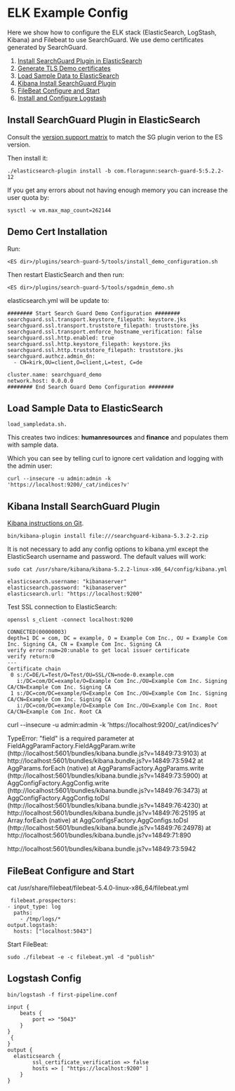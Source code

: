 # ELK Example Config

Here we show how to configure the ELK stack (ElasticSearch, LogStash, Kibana) and Filebeat to use SearchGuard.  We use demo certificates generated by SearchGuard.

1. [Install SearchGuard Plugin in ElasticSearch](exampleELK.md#install)
2. [Generate TLS Demo certificates](exampleELK.md#cert) 
3. [Load Sample Data to ElasticSearch](exampleELK.md#load)	 
4. [Kibana Install SearchGuard Plugin](exampleELK.md#kibana)	 
5. [FileBeat Configure and Start](exampleELK.md#filebeat)	 
6. [Install and Configure Logstash](exampleELK.md#logstash)	 
 


## <a name="install"></a>  Install SearchGuard Plugin in ElasticSearch
Consult the [version support matrix](https://github.com/floragunncom/search-guard/wiki) to match the SG plugin verion to the ES version.

Then install it:


`./elasticsearch-plugin install -b com.floragunn:search-guard-5:5.2.2-12`

If you get any errors about not having enough memory you can increase the user quota by:

`sysctl -w vm.max_map_count=262144`


## <a name="demo"></a> Demo Cert Installation

Run:

`<ES dir>/plugins/search-guard-5/tools/install_demo_configuration.sh`

Then restart ElasticSearch and then run:

`<ES dir>/plugins/search-guard-5/tools/sgadmin_demo.sh`

elasticsearch.yml will be update to:

 
```
######## Start Search Guard Demo Configuration ########
searchguard.ssl.transport.keystore_filepath: keystore.jks
searchguard.ssl.transport.truststore_filepath: truststore.jks
searchguard.ssl.transport.enforce_hostname_verification: false
searchguard.ssl.http.enabled: true
searchguard.ssl.http.keystore_filepath: keystore.jks
searchguard.ssl.http.truststore_filepath: truststore.jks
searchguard.authcz.admin_dn:
  - CN=kirk,OU=client,O=client,L=test, C=de

cluster.name: searchguard_demo
network.host: 0.0.0.0
######## End Search Guard Demo Configuration ########
```


## <a name="load"></a> Load Sample Data to ElasticSearch

`load_sampledata.sh.`

This creates two indices: **humanresources** and **finance** and populates them with sample data.

Which you can see by telling curl to ignore cert validation and logging with the admin user:

`curl --insecure -u admin:admin -k 'https://localhost:9200/_cat/indices?v'`


## <a name="4"></a> Kibana Install SearchGuard Plugin
[Kibana instructions on Git](https://github.com/floragunncom/search-guard-docs/blob/master/kibana.md).

```
bin/kibana-plugin install file:///searchguard-kibana-5.3.2-2.zip
```
It is not necessary to add any config options to kibana.yml except the ElasticSearch username and password.  The default values will work:

```
sudo cat /usr/share/kibana/kibana-5.2.2-linux-x86_64/config/kibana.yml 

elasticsearch.username: "kibanaserver"
elasticsearch.password: "kibanaserver"
elasticsearch.url: "https://localhost:9200"
```


Test SSL connection to ElasticSearch:

```
openssl s_client -connect localhost:9200

CONNECTED(00000003)
depth=1 DC = com, DC = example, O = Example Com Inc., OU = Example Com Inc. Signing CA, CN = Example Com Inc. Signing CA
verify error:num=20:unable to get local issuer certificate
verify return:0
---
Certificate chain
 0 s:/C=DE/L=Test/O=Test/OU=SSL/CN=node-0.example.com
   i:/DC=com/DC=example/O=Example Com Inc./OU=Example Com Inc. Signing CA/CN=Example Com Inc. Signing CA
 1 s:/DC=com/DC=example/O=Example Com Inc./OU=Example Com Inc. Signing CA/CN=Example Com Inc. Signing CA
   i:/DC=com/DC=example/O=Example Com Inc./OU=Example Com Inc. Root CA/CN=Example Com Inc. Root CA
```

 


curl --insecure -u admin:admin -k 'https://localhost:9200/_cat/indices?v'


TypeError: "field" is a required parameter
    at FieldAggParamFactory.FieldAggParam.write (http://localhost:5601/bundles/kibana.bundle.js?v=14849:73:9103)
    at http://localhost:5601/bundles/kibana.bundle.js?v=14849:73:5942
    at AggParams.forEach (native)
    at AggParamsFactory.AggParams.write (http://localhost:5601/bundles/kibana.bundle.js?v=14849:73:5900)
    at AggConfigFactory.AggConfig.write (http://localhost:5601/bundles/kibana.bundle.js?v=14849:76:3473)
    at AggConfigFactory.AggConfig.toDsl (http://localhost:5601/bundles/kibana.bundle.js?v=14849:76:4230)
    at http://localhost:5601/bundles/kibana.bundle.js?v=14849:76:25195
    at Array.forEach (native)
    at AggConfigsFactory.AggConfigs.toDsl (http://localhost:5601/bundles/kibana.bundle.js?v=14849:76:24978)
    at http://localhost:5601/bundles/kibana.bundle.js?v=14849:71:890

http://localhost:5601/bundles/kibana.bundle.js?v=14849:73:5942


## <a name="filebeat"></a> FileBeat Configure and Start



cat /usr/share/filebeat/filebeat-5.4.0-linux-x86_64/filebeat.yml

```
 filebeat.prospectors:
- input_type: log
  paths:
    - /tmp/logs/*
output.logstash:
  hosts: ["localhost:5043"]
```
 
Start FileBeat:

`sudo ./filebeat -e -c filebeat.yml -d "publish"`


## <a name="logstash"></a> Logstash Config

 
`bin/logstash -f first-pipeline.conf `


```
input {
    beats {
        port => "5043"
    }
}
 {
}
output {
  elasticsearch {
        ssl_certificate_verification => false
        hosts => [ "https://localhost:9200" ]
    }
}
```
 



